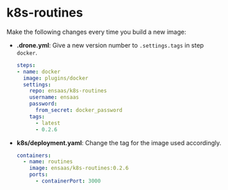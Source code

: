 # k8s-routines

Make the following changes every time you build a new image:
- **.drone.yml**: Give a new version number to ``.settings.tags`` in step ``docker``.

  ```yaml
  steps:
  - name: docker
    image: plugins/docker
    settings:
      repo: ensaas/k8s-routines
      username: ensaas
      password:
        from_secret: docker_password
      tags:
        - latest
        - 0.2.6
  ```

- **k8s/deployment.yaml**: Change the tag for the image used accordingly.

  ```yaml
  containers:
    - name: routines
      image: ensaas/k8s-routines:0.2.6
      ports:
        - containerPort: 3000
  ```
